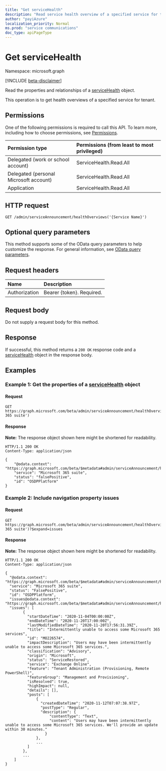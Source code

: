 ```yaml
---
title: "Get serviceHealth"
description: "Read service health overview of a specified service for tenant. The operation returns a [serviceHealth](../resources/servicehealth.md) object."
author: "payiAzure"
localization_priority: Normal
ms.prod: "service communications"
doc_type: apiPageType
---
```


# Get serviceHealth
Namespace: microsoft.graph

[!INCLUDE [beta-disclaimer](../../includes/beta-disclaimer.md)]

Read the properties and relationships of a [serviceHealth](../resources/servicehealth.md) object.

This operation is to get health overviews of a specified service for tenant.

## Permissions
One of the following permissions is required to call this API. To learn more, including how to choose permissions, see [Permissions](/graph/permissions-reference).

|Permission type|Permissions (from least to most privileged)|
|:---|:---|
|Delegated (work or school account)|ServiceHealth.Read.All|
|Delegated (personal Microsoft account)|ServiceHealth.Read.All|
|Application|ServiceHealth.Read.All|

## HTTP request

<!-- {
  "blockType": "ignored"
}
-->

``` http
GET /admin/serviceAnnouncement/healthOverviews('{Service Name}')
```

## Optional query parameters
This method supports some of the OData query parameters to help customize the response. For general information, see [OData query parameters](/graph/query-parameters).

## Request headers
|Name|Description|
|:---|:---|
|Authorization|Bearer {token}. Required.|

## Request body
Do not supply a request body for this method.

## Response

If successful, this method returns a `200 OK` response code and a [serviceHealth](../resources/servicehealth.md) object in the response body.

## Examples

### Example 1: Get the properties of a [serviceHealth](../resources/servicehealth.md) object

#### Request
<!-- {
  "blockType": "request",
  "name": "get_servicehealth"
}
-->

``` http
GET https://graph.microsoft.com/beta/admin/serviceAnnouncement/healthOverviews('Microsoft 365 suite')
```

#### Response
**Note:** The response object shown here might be shortened for readability.
<!-- {
  "blockType": "response",
  "truncated": true,
  "@odata.type": "microsoft.graph.serviceHealth"
}
-->

``` http
HTTP/1.1 200 OK
Content-Type: application/json

{
    "@odata.context": "https://graph.microsoft.com/beta/$metadata#admin/serviceAnnouncement/healthOverviews/$entity",
    "service": "Microsoft 365 suite",
    "status": "falsePositive",
    "id": "OSDPPlatform"
}
```

### Example 2: Include navigation property issues

#### Request
<!-- {
  "blockType": "request",
  "name": "get_servicehealth"
}
-->

``` http
GET https://graph.microsoft.com/beta/admin/serviceAnnouncement/healthOverviews('Microsoft 365 suite')?$expand=issues
```

#### Response
**Note:** The response object shown here might be shortened for readability.
<!-- {
  "blockType": "response",
  "truncated": true,
  "@odata.type": "microsoft.graph.serviceHealth"
}
-->

``` http
HTTP/1.1 200 OK
Content-Type: application/json

{
  "@odata.context": "https://graph.microsoft.com/beta/$metadata#admin/serviceAnnouncement/healthOverviews(issues())/$entity",
  "service": "Microsoft 365 suite",
  "status": "FalsePositive",
  "id": "OSDPPlatform",
  "issues@odata.context": "https://graph.microsoft.com/beta/$metadata#admin/serviceAnnouncement/healthOverviews('OSDPPlatform')/issues",
  "issues": [
        {
          "startDateTime": "2020-11-04T00:00:00Z",
          "endDateTime": "2020-11-20T17:00:00Z",
          "lastModifiedDateTime": "2020-11-20T17:56:31.39Z",
          "title": "Intermittently unable to access some Microsoft 365 services",
          "id": "MO226574",
          "impactDescription": "Users may have been intermittently unable to access some Microsoft 365 services.",
          "classification": "Advisory",
          "origin": "Microsoft",
          "status": "ServiceRestored",
          "service": "Exchange Online",
          "feature": "Tenant Administration (Provisioning, Remote PowerShell)",
          "featureGroup": "Management and Provisioning",
          "isResolved": true,
          "highImpact": null,
          "details": [],
          "posts": [
              {
                "createdDateTime": "2020-11-12T07:07:38.97Z",
                "postType": "Regular",
                "description": {
                    "contentType": "Text",
                    "content": "Users may have been intermittently unable to access some Microsoft 365 services. We'll provide an update within 30 minutes."
                  }
              },
              ...
          ]
        },
        ...
    ]
}
```